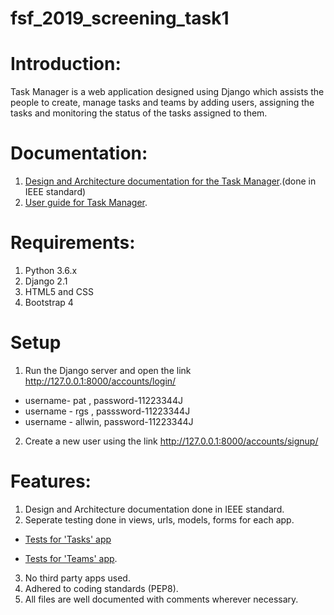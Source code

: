 # fsf_2019_screening_task1

# Introduction:
Task Manager is a web application designed using Django which assists the people to create, manage tasks and teams by adding users, assigning the tasks and monitoring the status of the tasks assigned to them.

# Documentation:
1. [Design and Architecture documentation for the Task Manager](https://github.com/PatrickJason/fsf_2019_screening_task1/blob/master/Design%20and%20architecture%20documentation.pdf).(done in IEEE standard)
2. [User guide for Task Manager](https://github.com/PatrickJason/fsf_2019_screening_task1/blob/master/Task%20Manager%20user%20guide.pdf).

# Requirements:
1. Python 3.6.x
2. Django 2.1
3. HTML5 and CSS
4. Bootstrap 4

# Setup
1. Run the Django server and open the link http://127.0.0.1:8000/accounts/login/
* username- pat , password-11223344J
* username - rgs , passsword-11223344J
* username - allwin, password-11223344J
2. Create a new user using the link http://127.0.0.1:8000/accounts/signup/

# Features:
1. Design and Architecture documentation done in IEEE standard.
2. Seperate testing done in views, urls, models, forms for each app.

* [Tests for 'Tasks' app](https://github.com/PatrickJason/fsf_2019_screening_task1/tree/master/tasks/tests)

* [Tests for 'Teams' app](https://github.com/PatrickJason/fsf_2019_screening_task1/tree/master/teams/tests). 

3. No third party apps used.
4. Adhered to coding standards (PEP8).
5. All files are well documented with comments wherever necessary.

